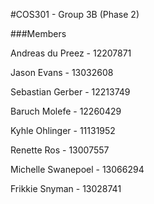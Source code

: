 #COS301 - Group 3B (Phase 2)

###Members

Andreas du Preez - 12207871

Jason Evans - 13032608

Sebastian Gerber - 12213749

Baruch Molefe - 12260429

Kyhle Ohlinger - 11131952

Renette Ros - 13007557

Michelle Swanepoel - 13066294

Frikkie Snyman - 13028741
